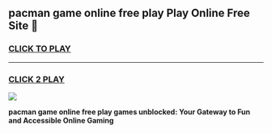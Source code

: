 
## pacman game online free play Play Online Free Site 👋
<h3>
<a href="https://download.freeplayer.one?title=pacman_game_online_free_play&ref=21F">CLICK TO PLAY</a></h3>
<hr>

<h3>
<a href="https://download.freeplayer.one?title=pacman_game_online_free_play&ref=21F">CLICK 2 PLAY</a>
  
</h3>

<a href="https://download.freeplayer.one?title=pacman_game_online_free_play&ref=21F"><img src="https://cdnb.artstation.com/p/assets/images/images/032/539/853/original/anto-thomas-button-gif.gif"></a>


**pacman game online free play games unblocked: Your Gateway to Fun and Accessible Online Gaming**
